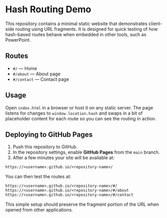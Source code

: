 # Hash Routing Demo

This repository contains a minimal static website that demonstrates client-side routing using URL fragments.
It is designed for quick testing of how hash-based routes behave when embedded in other tools, such as
PowerPoint.

## Routes

- `#/` — Home
- `#/about` — About page
- `#/contact` — Contact page

## Usage

Open `index.html` in a browser or host it on any static server. The page listens for changes to
`window.location.hash` and swaps in a bit of placeholder content for each route so you can see the routing in action.

## Deploying to GitHub Pages

1. Push this repository to GitHub.
2. In the repository settings, enable **GitHub Pages** from the `main` branch.
3. After a few minutes your site will be available at:

```
https://<username>.github.io/<repository-name>/
```

You can then test the routes at:

```
https://<username>.github.io/<repository-name>/#/
https://<username>.github.io/<repository-name>/#/about
https://<username>.github.io/<repository-name>/#/contact
```

This simple setup should preserve the fragment portion of the URL when opened from other applications.

